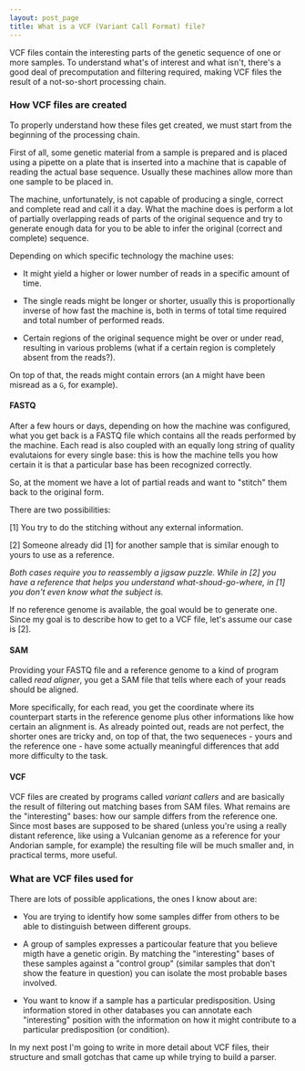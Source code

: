 ```yaml
---
layout: post_page
title: What is a VCF (Variant Call Format) file?
---
```


VCF files contain the interesting parts of the genetic sequence of one or more samples. To understand what's of interest and what isn't, there's a good deal of precomputation and filtering required, making VCF files the result of a not-so-short processing chain.


### How VCF files are created ###

To properly understand how these files get created, we must start from the beginning of the processing chain. 

First of all, some genetic material from a sample is prepared and is placed using a pipette on a plate that is inserted into a machine that is capable of reading the actual base sequence. Usually these machines allow more than one sample to be placed in.

The machine, unfortunately, is not capable of producing a single, correct and complete read and call it a day. What the machine does is perform a lot of partially overlapping reads of parts of the original sequence and try to generate enough data for you to be able to infer the original (correct and complete) sequence.

Depending on which specific technology the machine uses:

   * It might yield a higher or lower number of reads in a specific amount of time.

   * The single reads might be longer or shorter, usually this is proportionally inverse of how fast the machine is, both in terms of total time required and total number of performed reads. 

   * Certain regions of the original sequence might be over or under read, resulting in various problems (what if a certain region is completely absent from the reads?).

On top of that, the reads might contain errors (an `A` might have been misread as a `G`, for example).

#### FASTQ ####

After a few hours or days, depending on how the machine was configured, what you get back is a FASTQ file which contains all the reads performed by the machine.
Each read is also coupled with an equally long string of quality evalutaions for every single base: this is how the machine tells you how certain it is that a particular base has been recognized correctly.

So, at the moment we have a lot of partial reads and want to "stitch" them back to the original form.

There are two possibilities:

[1] You try to do the stitching without any external information.

[2] Someone already did [1] for another sample that is similar enough to yours to use as a reference.

*Both cases require you to reassembly a jigsaw puzzle. 
While in [2] you have a reference that helps you understand what-shoud-go-where, in [1] you don't even know what the subject is.* 

If no reference genome is available, the goal would be to generate one.
Since my goal is to describe how to get to a VCF file, let's assume our case is [2].

#### SAM ####

Providing your FASTQ file and a reference genome to a kind of program called *read aligner*, you get a SAM file  that tells where each of your reads should be aligned.

More specifically, for each read, you get the coordinate where its counterpart starts in the reference genome plus other informations like how certain an alignment is.
As already pointed out, reads are not perfect, the shorter ones are tricky and, on top of that, the two sequeneces - yours and the reference one - have some actually meaningful differences that add more difficulty to the task.

#### VCF ####

VCF files are created by programs called *variant callers* and are basically the result of filtering out matching bases from SAM files. What remains are the "interesting" bases: how our sample differs from the reference one. Since most bases are supposed to be shared (unless you're using a really distant reference, like using a Vulcanian genome as a reference for your Andorian sample, for example) the resulting file will be much smaller and, in practical terms, more useful.


### What are VCF files used for ###

There are lots of possible applications, the ones I know about are:

* You are trying to identify how some samples differ from others to be able to distinguish between different groups.

* A group of samples expresses a particoular feature that you believe migth have a genetic origin. By matching the "interesting" bases of these samples against a "control group" (similar samples that don't show the feature in question) you can isolate the most probable bases involved.

* You want to know if a sample has a particular predisposition. Using information stored in other databases you can annotate each "interesting" position with the information on how it might contribute to a particular predisposition (or condition).



In my next post I'm going to write in more detail about VCF files, their structure and small gotchas that came up while trying to build a parser.



